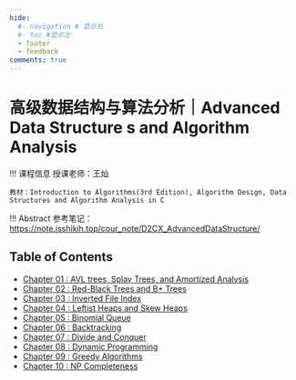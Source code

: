 ```yaml
---
hide:
  #- navigation # 显示右
  #- toc #显示左
  - footer
  - feedback
comments: true
---
```


# 高级数据结构与算法分析｜Advanced Data Structure s and Algorithm Analysis

!!! 课程信息
	授课老师：王灿
	
	教材：Introduction to Algorithms(3rd Edition), Algorithm Design, Data Structures and Algorithm Analysis in C

!!! Abstract
    参考笔记：https://note.isshikih.top/cour_note/D2CX_AdvancedDataStructure/
## Table of Contents

- [Chapter 01 : AVL trees, Splay Trees, and Amortized Analysis](Chapter%201/)
- [Chapter 02 : Red-Black Trees and B+ Trees](Chapter%202/)
- [Chapter 03 : Inverted File Index](Chapter%203/)
- [Chapter 04 : Leftist Heaps and Skew Heaps](Chapter%204/)
- [Chapter 05 : Binomial Queue](Chapter%205/)
- [Chapter 06 : Backtracking](Chapter%206/)
- [Chapter 07 : Divide and Conquer](Chapter%207/)
- [Chapter 08 : Dynamic Programming](Chapter%208/)
- [Chapter 09 : Greedy Algorithms](Chapter%209/)
- [Chapter 10 : NP Completeness](Chapter%2010)
